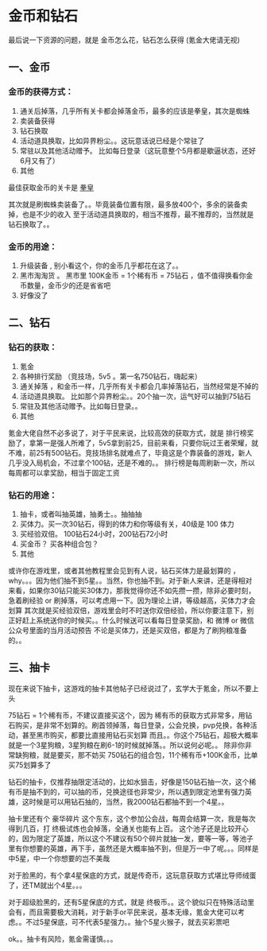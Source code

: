 # 金币和钻石

最后说一下资源的问题，就是 金币怎么花，钻石怎么获得 \(氪金大佬请无视\)

## 一、金币

### 金币的获得方式：

1. 通关后掉落，几乎所有关卡都会掉落金币，最多的应该是拳皇，其次是蜘蛛
2. 卖装备获得
3. 钻石换取 
4. 活动道具换取，比如异界粉尘。。这玩意话说已经是个常驻了
5. 常驻以及其他活动赠予。 比如每日登录（这玩意整个5月都是歇逼状态，还好6月又有了）
6. 其他

最佳获取金币的关卡是 [拳皇](../mao-xian/quan-huang.md)

其次就是刷蜘蛛卖装备了。。毕竟装备位置有限，最多放400个，多余的装备卖掉，也是不少的收入 至于活动道具换取的，相当不推荐，最不推荐的，当然就是钻石换取了。。

### 金币的用途：

1. 升级装备 , 别小看这个，你的金币几乎都花在这了。。
2. 黑市淘淘货 。 黑市里 100K金币 = 1个稀有币 = 75钻石 ，值不值得换看你金币数量，金币少的还是省省吧
3. 好像没了

## 二、钻石

### 钻石的获取：

1. 氪金
2. 各种排行奖励 （竞技场，5v5 。第一名750钻石，嗨起来）
3. 通关掉落 ，和金币一样，几乎所有关卡都会几率掉落钻石，当然经常是不掉的
4. 活动道具换取。 比如那个异界粉尘。。20个抽一次，运气好可以抽到75钻石
5. 常驻及其他活动赠予。比如每日登录。。
6. 其他

氪金大佬自然不必多说了，对于平民来说，比较高效的获取方式，就是 排行榜奖励了，拿第一是强人所难了，5v5拿到前25，目前来看，只要你玩过王者荣耀，就不难，前25有500钻石。竞技场排名就难点了，毕竟这是个靠装备的游戏，新人几乎没入局机会，不过拿个100钻，还是不难的。。 排行榜是每周刷新一次，所以每周都可以拿奖励，相当于固定工资

### 钻石的用途：

1. 抽卡，或者叫抽英雄，抽勇士。。抽抽抽
2. 买体力。买一次30钻石，得到的体力和你等级有关，40级是 100 体力
3. 买经验双倍。 100钻石24小时，200钻石72小时
4. 买金币？ 买各种组合包？
5. 其他

或许你在游戏里，或者其他教程里会见到有人说，钻石买体力是最划算的 ，why。。。因为他们抽不到5星。。当然，你也抽不到。对于新人来讲，还是得相对来看，如果你30钻只能买30体力，那我觉得你还不如先攒一攒，除非必要时刻，急着刷经验 or 刷掉落，可以考虑用一下。因为理论上讲，等级越高，买体力才会划算 其次就是买经验双倍，游戏里会时不时送你双倍经验，所以你要注意下，别正好赶上系统送你的时候买。。什么时候送可以看每日登录奖励，和 微博 or 微信公众号里面的当月活动预告 不论是买体力，还是买双倍，都是为了刷狗粮准备的。。

## 三、抽卡

现在来说下抽卡，这游戏的抽卡其他帖子已经说过了，玄学大于氪金，所以不要上头

75钻石 = 1个稀有币，不建议直接买这个，因为 稀有币的获取方式非常多，用钻石购买，是非常不划算的。刷首领掉落，每日登录，公会兑换，pvp兑换，各种活动，甚至黑市购买，都要比直接用钻石买划算 而且。。你这个75钻石，超极大概率就是一个3星狗粮，3星狗粮在刷6-1的时候就掉落。。所以说何必呢。。 除非你非常缺狗粮，就是要买，那不妨买 750钻石的组合包，11个稀有币+100K金币，比单买75划算多了

钻石的抽卡，仅推荐抽限定活动的，比如水狙击，好像是150钻石抽一次，这个稀有币是抽不到的，可以抽的币，兑换途径也非常少，所以遇到限定池里有强力英雄，这时候是可以用钻石抽的，当然，我2000钻石都抽不到一个4星。。

抽卡里还有个 豪华碎片 这个东东，这个参加公会战，每周会结算一次，我是每次得到几百，打 终极试炼也会掉落，全通关也能有上百。 这个池子还是比较开心的，因为限定了英雄，所以这个不建议有50个碎片就抽一发，要等一等，等池子里有你想要的英雄，再下手，虽然还是大概率抽不到，但是万一中了呢。。。同样是中5星，中一个你想要的岂不美哉

对于脸黑的，有个拿4星保底的方式，就是传奇币，这玩意获取方式堪比导师绒蛋了，还TM就出个4星。。。

对于超级脸黑的，还有5星保底的方式，就是 终极币。。这个貌似只在特殊活动里会有，而且需要极大消耗，对于新手or平民来说，基本无缘，氪金大佬可以考虑。。不过5星保底，可不代表5星强力。。抽个5星火猴子，就去买彩票吧

ok。。抽卡有风险，氪金需谨慎。。。

